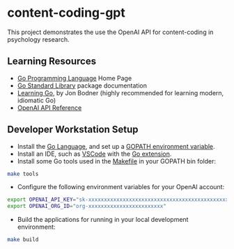 # content-coding-gpt

This project demonstrates the use the OpenAI API for content-coding in psychology research.

## Learning Resources

* [Go Programming Language](https://go.dev/) Home Page
* [Go Standard Library](https://pkg.go.dev/std) package documentation
* [Learning Go](https://learning.oreilly.com/library/view/learning-go/9781492077206/), by Jon Bodner (highly
  recommended for learning modern, idiomatic Go)
* [OpenAI API Reference](https://platform.openai.com/docs/api-reference/introduction)

## Developer Workstation Setup

* Install the [Go Language](https://golang.org/doc/install), and set up
  a [GOPATH environment variable](https://github.com/golang/go/wiki/SettingGOPATH).
* Install an IDE, such as [VSCode](https://code.visualstudio.com/) with
  the [Go extension](https://marketplace.visualstudio.com/items?itemName=golang.go).
* Install some Go tools used in the [Makefile](Makefile) in your GOPATH bin folder:

```bash
make tools
```

* Configure the following environment variables for your OpenAI account:

```bash
export OPENAI_API_KEY="sk-xxxxxxxxxxxxxxxxxxxxxxxxxxxxxxxxxxxxxxxxxxxxxxxx"
export OPENAI_ORG_ID="org-xxxxxxxxxxxxxxxxxxxxxxxx"
```

* Build the applications for running in your local development environment:

```bash
make build
```
